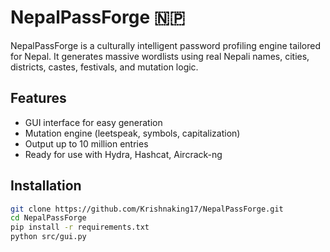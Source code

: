 # NepalPassForge 🇳🇵

NepalPassForge is a culturally intelligent password profiling engine tailored for Nepal. It generates massive wordlists using real Nepali names, cities, districts, castes, festivals, and mutation logic.

## Features
- GUI interface for easy generation
- Mutation engine (leetspeak, symbols, capitalization)
- Output up to 10 million entries
- Ready for use with Hydra, Hashcat, Aircrack-ng

## Installation
```bash
git clone https://github.com/Krishnaking17/NepalPassForge.git
cd NepalPassForge
pip install -r requirements.txt
python src/gui.py